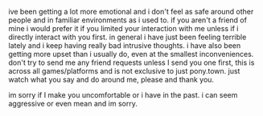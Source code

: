 ive been getting a lot more emotional and i don't feel as safe around other people and in familiar environments as i used to. if you aren't a friend of mine i would prefer it if you limited your interaction with me unless if i directly interact with you first. in general i have just been feeling terrible lately and i keep having really bad intrusive thoughts. i have also been getting more upset than i usually do, even at the smallest inconveniences. don't try to send me any friend requests unless I send you one first, this is across all games/platforms and is not exclusive to just pony.town. just watch what you say and do around me, please and thank you.



im sorry if I make you uncomfortable or i have in the past. i can seem aggressive or even mean and im sorry.
